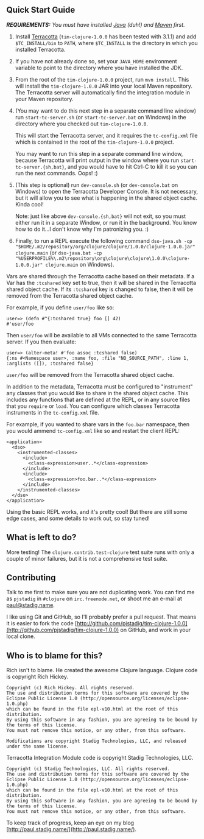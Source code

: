 Quick Start Guide
-----------------
_**REQUIREMENTS:**  You must have installed [Java](http://java.sun.com/) (duh!) and
[Maven](http://maven.apache.org/) first._

1. Install [Terracotta](http://www.terracotta.org/) (`tim-clojure-1.0.0` has been
   tested with 3.1.1) and add `$TC_INSTALL/bin` to `PATH`, where `$TC_INSTALL` is the
   directory in which you installed Terracotta.

2. If you have not already done so, set your `JAVA_HOME` environment variable to point to the directory
   where you have installed the JDK.

3. From the root of the `tim-clojure-1.0.0` project, run `mvn install`.  This will install the
   `tim-clojure-1.0.0` JAR into your local Maven repository.  The Terracotta server will automatically
   find the integration module in your Maven repository.

4. (You may want to do this next step in a separate command line window) run `start-tc-server.sh` (or
   `start-tc-server.bat` on Windows) in the directory where you checked out `tim-clojure-1.0.0`.

   This will start the Terracotta server, and it requires the `tc-config.xml` file which is contained in
   the root of the `tim-clojure-1.0.0` project.

   You may want to run this step in a separate command line window, because Terracotta will print output
   in the window where you run `start-tc-server.{sh,bat}`, and you would have to hit Ctrl-C to kill it so
   you can run the next commands.  Oops! :)

5. (This step is optional) run `dev-console.sh` (or `dev-console.bat` on Windows) to open the Terracotta
   Developer Console.  It is not necessary, but it will allow you to see what is happening in the shared
   object cache.  Kinda cool!

   Note: just like above `dev-console.{sh,bat}` will not exit, so you must either run it in a separate
   Window, or run it in the background.  You know how to do it...I don't know why I'm patronizing you. :)

6. Finally, to run a REPL execute the following command
   `dso-java.sh -cp "$HOME/.m2/repository/org/clojure/clojure/1.0.0/clojure-1.0.0.jar" clojure.main` (or
   `dso-java.bat -cp "%USERPROFILE%\.m2\repository\org\clojure\clojure\1.0.0\clojure-1.0.0.jar" clojure.main`
   on Windows).

Vars are shared through the Terracotta cache based on their metadata.  If a Var has the `:tcshared` key set
to true, then it will be shared in the Terracotta shared object cache.  If its `:tcshared` key is changed to
false, then it will be removed from the Terracotta shared object cache.

For example, if you define `user/foo` like so:

    user=> (defn #^{:tcshared true} foo [] 42)
    #'user/foo

Then `user/foo` will be available to all VMs connected to the same Terracotta server. If you then evaluate:

    user=> (alter-meta! #'foo assoc :tcshared false)
    {:ns #<Namespace user>, :name foo, :file "NO_SOURCE_PATH", :line 1, :arglists ([]), :tcshared false}

`user/foo` will be removed from the Terracotta shared object cache.

In addition to the metadata, Terracotta must be configured to "instrument" any classes that you would like
to share in the shared object cache.  This includes any functions that are defined at the REPL, or in any
source files that you `require` or `load`.  You can configure which classes Terracotta instruments in the
`tc-config.xml` file.

For example, if you wanted to share vars in the `foo.bar` namespace, then you would ammend `tc-config.xml`
like so and restart the client REPL:

    <application>
      <dso>
        <instrumented-classes>
          <include>
            <class-expression>user..*</class-expression>
          </include>
          <include>
            <class-expression>foo.bar..*</class-expression>
          </include>
        </instrumented-classes>
      </dso>
    </application>

Using the basic REPL works, and it's pretty cool!  But there are still some edge cases, and some details to
work out, so stay tuned!

What is left to do?
-------------------
More testing!  The `clojure.contrib.test-clojure` test suite runs with only a couple of minor failures, but
it is not a comprehensive test suite.


Contributing
------------
Talk to me first to make sure you are not duplicating work.  You can find me as `pjstadig` in `#clojure` on
`irc.freenode.net`, or shoot me an e-mail at [paul@stadig.name](mailto:paul@stadig.name).

I like using Git and GitHub, so I'll probably prefer a pull request.  That means it is easier to fork the code
[http://github.com/pjstadig/tim-clojure-1.0.0](http://github.com/pjstadig/tim-clojure-1.0.0) on GitHub,
and work in your local clone.

Who is to blame for this?
-------------------------
Rich isn't to blame.  He created the awesome Clojure language.  Clojure code is copyright Rich Hickey.

    Copyright (c) Rich Hickey. All rights reserved.
    The use and distribution terms for this software are covered by the
    Eclipse Public License 1.0 (http://opensource.org/licenses/eclipse-1.0.php)
    which can be found in the file epl-v10.html at the root of this distribution.
    By using this software in any fashion, you are agreeing to be bound by
    the terms of this license.
    You must not remove this notice, or any other, from this software.

    Modifications are copyright Stadig Technologies, LLC, and released under the same license.

Terracotta Integration Module code is copyright Stadig Technologies, LLC.

    Copyright (c) Stadig Technologies, LLC. All rights reserved.
    The use and distribution terms for this software are covered by the
    Eclipse Public License 1.0 (http://opensource.org/licenses/eclipse-1.0.php)
    which can be found in the file epl-v10.html at the root of this distribution.
    By using this software in any fashion, you are agreeing to be bound by
    the terms of this license.
    You must not remove this notice, or any other, from this software.

To keep track of progress, keep an eye on my blog [http://paul.stadig.name/](http://paul.stadig.name/).